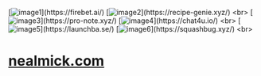 <!--- https://foliolink.me/ --->
[![image1](https://r2.foliolink.me/portfolio/portfolio/github/1/image1.png?)](https://firebet.ai/)
[![image2](https://r2.foliolink.me/portfolio/portfolio/github/1/image2.png?)](https://recipe-genie.xyz/)
<br>
[![image3](https://r2.foliolink.me/portfolio/portfolio/github/1/image3.png?)](https://pro-note.xyz/)
[![image4](https://r2.foliolink.me/portfolio/portfolio/github/1/image4.png?)](https://chat4u.io/)
<br>
[![image5](https://r2.foliolink.me/portfolio/portfolio/github/1/image5.png?)](https://launchba.se/)
[![image6](https://r2.foliolink.me/portfolio/portfolio/github/1/image6.png?)](https://squashbug.xyz/)
<br>
 
# [nealmick.com](https://nealmick.com)
